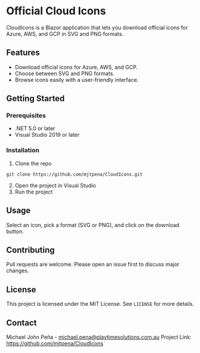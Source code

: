 # Official Cloud Icons

CloudIcons is a Blazor application that lets you download official icons for Azure, AWS, and GCP in SVG and PNG formats.

## Features

- Download official icons for Azure, AWS, and GCP.
- Choose between SVG and PNG formats.
- Browse icons easily with a user-friendly interface.

## Getting Started

### Prerequisites

- .NET 5.0 or later
- Visual Studio 2019 or later

### Installation

1. Clone the repo

`git clone https://github.com/mjtpena/CloudIcons.git`

2. Open the project in Visual Studio
3. Run the project

## Usage

Select an icon, pick a format (SVG or PNG), and click on the download button.

## Contributing

Pull requests are welcome. Please open an issue first to discuss major changes.

## License

This project is licensed under the MIT License. See `LICENSE` for more details.

## Contact

Michael John Peña - michael.pena@playtimesolutions.com.au
Project Link: https://github.com/mjtpena/CloudIcons

